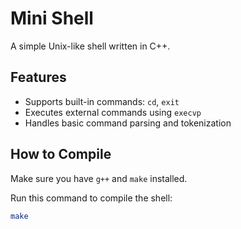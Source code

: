 # Mini Shell

A simple Unix-like shell written in C++.

## Features

- Supports built-in commands: `cd`, `exit`
- Executes external commands using `execvp`
- Handles basic command parsing and tokenization

## How to Compile

Make sure you have `g++` and `make` installed.

Run this command to compile the shell:

```bash
make

